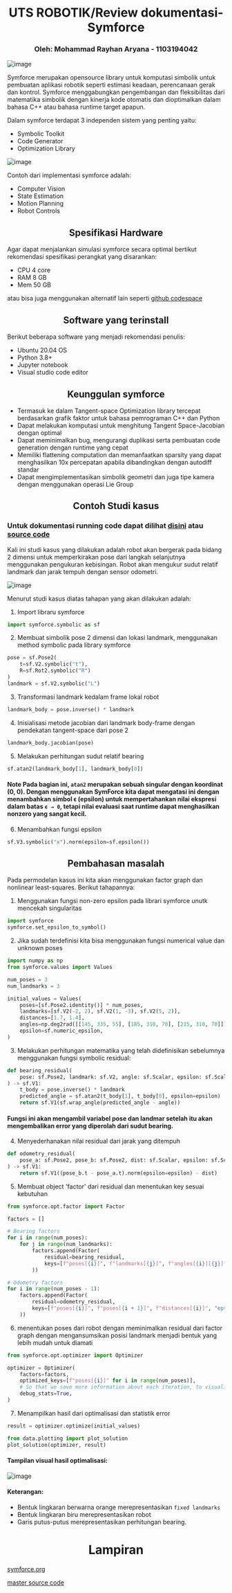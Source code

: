 <h1 align="center">UTS ROBOTIK/Review dokumentasi- Symforce</h1>
<h3 align="center">Oleh: Mohammad Rayhan Aryana - 1103194042</h3>

![image](https://symforce.org/docs/static/images/symforce_banner.png#gh-light-mode-only)

Symforce merupakan opensource library untuk komputasi simbolik untuk pembuatan aplikasi robotik seperti estimasi keadaan, perencanaan gerak dan kontrol. Symforce menggabungkan pengembangan dan fleksibilitas dari matematika simbolik dengan kinerja kode otomatis dan dioptimalkan dalam bahasa C++ atau bahasa runtime target apapun.

Dalam symforce terdapat 3 independen sistem yang penting yaitu:
- Symbolic Toolkit
- Code Generator
- Optimization Library 

![image](https://symforce.org/docs/static/images/symforce_diagram.png)

Contoh dari implementasi symforce adalah:
- Computer Vision
- State Estimation
- Motion Planning
- Robot Controls

<h2 align="center">Spesifikasi Hardware</h2>

Agar dapat menjalankan simulasi symforce secara optimal bertikut rekomendasi spesifikasi perangkat yang disarankan:

- CPU 4 core
- RAM 8 GB
- Mem 50 GB

atau bisa juga menggunakan alternatif lain seperti [github codespace](https://github.com/features/codespaces)

<h2 align="center">Software yang terinstall</h2>

Berikut beberapa software yang menjadi rekomendasi penulis:

- Ubuntu 20.04 OS
- Python 3.8+
- Jupyter notebook
- Visual studio code editor

<h2 align="center">Keunggulan symforce</h2>

- Termasuk ke dalam Tangent-space Optimization library tercepat berdasarkan grafik faktor untuk bahasa pemrograman C++ dan Python
- Dapat melakukan komputasi untuk menghitung Tangent Space-Jacobian dengan optimal
- Dapat meminimalkan bug, mengurangi duplikasi serta pembuatan code generation dengan runtime yang cepat
- Memiliki flattening computation dan memanfaatkan sparsity yang dapat menghasilkan 10x percepatan apabila dibandingkan dengan autodiff standar
- Dapat mengimplementasikan simbolik geometri dan juga tipe kamera dengan menggunakan operasi Lie Group

<h2 align="center">Contoh Studi kasus</h2>

### Untuk dokumentasi running code dapat dilihat [disini](https://github.com/mrayhanaryana/UTS_robotik/tree/main/kodingan/doc_%20pdf) atau [source code](https://github.com/mrayhanaryana/UTS_robotik/blob/main/kodingan/symforce.ipynb)

Kali ini studi kasus yang dilakukan adalah robot akan bergerak pada bidang 2 dimensi untuk memperkirakan pose dari langkah selanjutnya menggunakan pengukuran kebisingan. Robot akan mengukur sudut relatif landmark dan jarak tempuh dengan sensor odometri.

![image](https://symforce.org/docs/static/images/robot_2d_localization/problem_setup.png)

Menurut studi kasus diatas tahapan yang akan dilakukan adalah:

1. Import libraru symforce

```python
import symforce.symbolic as sf
```

2. Membuat simbolik pose 2 dimensi dan lokasi landmark, menggunakan method symbolic pada library symforce 

```python
pose = sf.Pose2(
    t=sf.V2.symbolic("t"),
    R=sf.Rot2.symbolic("R")
)
landmark = sf.V2.symbolic("L")
```

3. Transformasi landmark kedalam frame lokal robot

```python
landmark_body = pose.inverse() * landmark
```

4. Inisialisasi metode jacobian dari landmark body-frame dengan pendekatan tangent-space dari pose 2

```python
landmark_body.jacobian(pose)
```

5. Melakukan perhitungan sudut relatif bearing

```python
sf.atan2(landmark_body[1], landmark_body[0])
```
#### Note Pada bagian ini, `atan2` merupakan sebuah singular dengan koordinat (0, 0). Dengan menggunakan SymForce kita dapat mengatasi ini dengan menambahkan simbol ϵ (epsilon) untuk mempertahankan nilai ekspresi dalam batas ` ϵ → 0 `, tetapi nilai evaluasi saat runtime dapat menghasilkan nonzero yang sangat kecil.

6. Menambahkan fungsi epsilon 

```python
sf.V3.symbolic("x").norm(epsilon=sf.epsilon())
```

<h2 align="center">Pembahasan masalah</h2>

Pada permodelan kasus ini kita akan menggunakan factor graph dan nonlinear least-squares. Berikut tahapannya:

1. Menggunakan fungsi non-zero epsilon pada librari symforce unutk mencekah singularitas

```python
import symforce
symforce.set_epsilon_to_symbol()
```

2. Jika sudah terdefinisi kita bisa menggunakan fungsi numerical value dan unknown poses

```python
import numpy as np
from symforce.values import Values

num_poses = 3
num_landmarks = 3

initial_values = Values(
    poses=[sf.Pose2.identity()] * num_poses,
    landmarks=[sf.V2(-2, 2), sf.V2(1, -3), sf.V2(5, 2)],
    distances=[1.7, 1.4],
    angles=np.deg2rad([[145, 335, 55], [185, 310, 70], [215, 310, 70]]).tolist(),
    epsilon=sf.numeric_epsilon,
)
```

3. Melakukan perhitungan matematika yang telah didefinisikan sebelumnya menggunakan fungsi symbolic residual:

```python
def bearing_residual(
    pose: sf.Pose2, landmark: sf.V2, angle: sf.Scalar, epsilon: sf.Scalar
) -> sf.V1:
    t_body = pose.inverse() * landmark
    predicted_angle = sf.atan2(t_body[1], t_body[0], epsilon=epsilon)
    return sf.V1(sf.wrap_angle(predicted_angle - angle))
```

#### Fungsi ini akan mengambil variabel pose dan landmar setelah itu akan mengembalikan error yang diperolah dari sudut bearing.

4. Menyederhanakan nilai residual dari jarak yang ditempuh 

```python
def odometry_residual(
    pose_a: sf.Pose2, pose_b: sf.Pose2, dist: sf.Scalar, epsilon: sf.Scalar
) -> sf.V1:
    return sf.V1((pose_b.t - pose_a.t).norm(epsilon=epsilon) - dist)
```

5. Membuat object 'factor' dari residual dan menentukan key sesuai kebutuhan

```python
from symforce.opt.factor import Factor

factors = []

# Bearing factors
for i in range(num_poses):
    for j in range(num_landmarks):
        factors.append(Factor(
            residual=bearing_residual,
            keys=[f"poses[{i}]", f"landmarks[{j}]", f"angles[{i}][{j}]", "epsilon"],
        ))

# Odometry factors
for i in range(num_poses - 1):
    factors.append(Factor(
        residual=odometry_residual,
        keys=[f"poses[{i}]", f"poses[{i + 1}]", f"distances[{i}]", "epsilon"],
    ))
```

6. menentukan poses dari robot dengan meminimalkan residual dari factor graph dengan mengansumsikan posisi landmark menjadi bentuk yang lebih mudah untuk diamati

```python
from symforce.opt.optimizer import Optimizer

optimizer = Optimizer(
    factors=factors,
    optimized_keys=[f"poses[{i}]" for i in range(num_poses)],
    # So that we save more information about each iteration, to visualize later:
    debug_stats=True,
)
```

7. Menampilkan hasil dari optimalisasi dan statistik error

```python
result = optimizer.optimize(initial_values)

from data.plotting import plot_solution
plot_solution(optimizer, result)
```
#### Tampilan visual hasil optimalisasi:

![image](https://symforce.org/docs/static/images/robot_2d_localization/iterations.gif)

#### Keterangan:
* Bentuk lingkaran berwarna orange merepresentasikan `fixed landmarks`
 * Bentuk lingkaran biru merepresentasikan robot
 * Garis putus-putus merepresentasikan perhitungan bearing.


<h1 align="center">Lampiran</h1>

[symforce.org](https://symforce.org/)

[master source code](https://github.com/symforce-org/symforce/tree/main/symforce/examples/robot_2d_localization)










